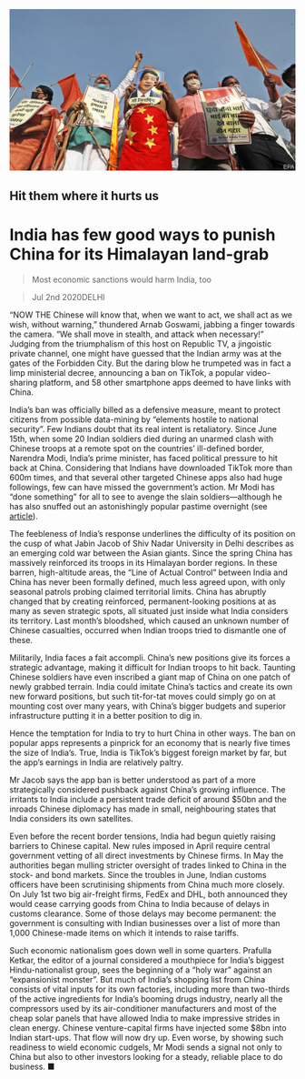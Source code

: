 ![](./images/20200704_ASP003.jpg)

## Hit them where it hurts us

# India has few good ways to punish China for its Himalayan land-grab

> Most economic sanctions would harm India, too

> Jul 2nd 2020DELHI

“NOW THE Chinese will know that, when we want to act, we shall act as we wish, without warning,” thundered Arnab Goswami, jabbing a finger towards the camera. “We shall move in stealth, and attack when necessary!” Judging from the triumphalism of this host on Republic TV, a jingoistic private channel, one might have guessed that the Indian army was at the gates of the Forbidden City. But the daring blow he trumpeted was in fact a limp ministerial decree, announcing a ban on TikTok, a popular video-sharing platform, and 58 other smartphone apps deemed to have links with China.

India’s ban was officially billed as a defensive measure, meant to protect citizens from possible data-mining by “elements hostile to national security”. Few Indians doubt that its real intent is retaliatory. Since June 15th, when some 20 Indian soldiers died during an unarmed clash with Chinese troops at a remote spot on the countries’ ill-defined border, Narendra Modi, India’s prime minister, has faced political pressure to hit back at China. Considering that Indians have downloaded TikTok more than 600m times, and that several other targeted Chinese apps also had huge followings, few can have missed the government’s action. Mr Modi has “done something” for all to see to avenge the slain soldiers—although he has also snuffed out an astonishingly popular pastime overnight (see [article](https://www.economist.com//asia/2020/07/02/indias-ban-on-tiktok-deprives-the-country-of-a-favourite-pastime)).

The feebleness of India’s response underlines the difficulty of its position on the cusp of what Jabin Jacob of Shiv Nadar University in Delhi describes as an emerging cold war between the Asian giants. Since the spring China has massively reinforced its troops in its Himalayan border regions. In these barren, high-altitude areas, the “Line of Actual Control” between India and China has never been formally defined, much less agreed upon, with only seasonal patrols probing claimed territorial limits. China has abruptly changed that by creating reinforced, permanent-looking positions at as many as seven strategic spots, all situated just inside what India considers its territory. Last month’s bloodshed, which caused an unknown number of Chinese casualties, occurred when Indian troops tried to dismantle one of these.

Militarily, India faces a fait accompli. China’s new positions give its forces a strategic advantage, making it difficult for Indian troops to hit back. Taunting Chinese soldiers have even inscribed a giant map of China on one patch of newly grabbed terrain. India could imitate China’s tactics and create its own new forward positions, but such tit-for-tat moves could simply go on at mounting cost over many years, with China’s bigger budgets and superior infrastructure putting it in a better position to dig in.

Hence the temptation for India to try to hurt China in other ways. The ban on popular apps represents a pinprick for an economy that is nearly five times the size of India’s. True, India is TikTok’s biggest foreign market by far, but the app’s earnings in India are relatively paltry.

Mr Jacob says the app ban is better understood as part of a more strategically considered pushback against China’s growing influence. The irritants to India include a persistent trade deficit of around $50bn and the inroads Chinese diplomacy has made in small, neighbouring states that India considers its own satellites.

Even before the recent border tensions, India had begun quietly raising barriers to Chinese capital. New rules imposed in April require central government vetting of all direct investments by Chinese firms. In May the authorities began mulling stricter oversight of trades linked to China in the stock- and bond markets. Since the troubles in June, Indian customs officers have been scrutinising shipments from China much more closely. On July 1st two big air-freight firms, FedEx and DHL, both announced they would cease carrying goods from China to India because of delays in customs clearance. Some of those delays may become permanent: the government is consulting with Indian businesses over a list of more than 1,000 Chinese-made items on which it intends to raise tariffs.

Such economic nationalism goes down well in some quarters. Prafulla Ketkar, the editor of a journal considered a mouthpiece for India’s biggest Hindu-nationalist group, sees the beginning of a “holy war” against an “expansionist monster”. But much of India’s shopping list from China consists of vital inputs for its own factories, including more than two-thirds of the active ingredients for India’s booming drugs industry, nearly all the compressors used by its air-conditioner manufacturers and most of the cheap solar panels that have allowed India to make impressive strides in clean energy. Chinese venture-capital firms have injected some $8bn into Indian start-ups. That flow will now dry up. Even worse, by showing such readiness to wield economic cudgels, Mr Modi sends a signal not only to China but also to other investors looking for a steady, reliable place to do business. ■